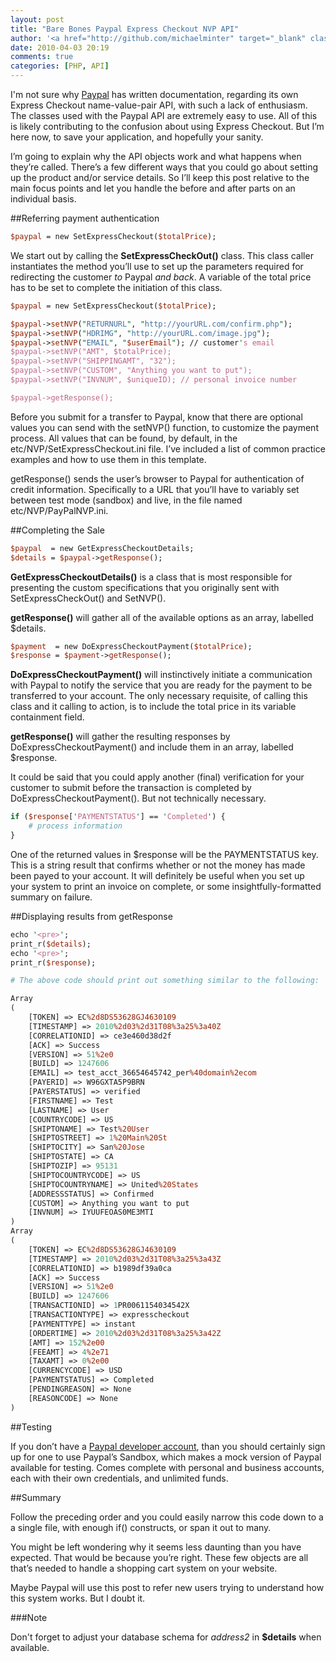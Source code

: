 ```yaml
---
layout: post
title: "Bare Bones Paypal Express Checkout NVP API"
author: '<a href="http://github.com/michaelminter" target="_blank" class="github_link">Michael Minter</a>'
date: 2010-04-03 20:19
comments: true
categories: [PHP, API]
---
```

I'm not sure why [Paypal](http://paypal.com) has written documentation, regarding its own Express Checkout name-value-pair API, with such a lack of enthusiasm. The classes used with the Paypal API are extremely easy to use. All of this is likely contributing to the confusion about using Express Checkout. But I’m here now, to save your application, and hopefully your sanity.

I’m going to explain why the API objects work and what happens when they’re called. There’s a few different ways that you could go about setting up the product and/or service details. So I’ll keep this post relative to the main focus points and let you handle the before and after parts on an individual basis.

##Referring payment authentication

``` perl
$paypal = new SetExpressCheckout($totalPrice);
```

We start out by calling the **SetExpressCheckOut()** class. This class caller instantiates the method you’ll use to set up the parameters required for redirecting the customer *to* Paypal *and back*. A variable of the total price has to be set to complete the initiation of this class.

``` perl
$paypal = new SetExpressCheckout($totalPrice);

$paypal->setNVP("RETURNURL", "http://yourURL.com/confirm.php");
$paypal->setNVP("HDRIMG", "http://yourURL.com/image.jpg");
$paypal->setNVP("EMAIL", "$userEmail"); // customer's email
$paypal->setNVP("AMT", $totalPrice);
$paypal->setNVP("SHIPPINGAMT", "32");
$paypal->setNVP("CUSTOM", "Anything you want to put");
$paypal->setNVP("INVNUM", $uniqueID); // personal invoice number

$paypal->getResponse();
```

Before you submit for a transfer to Paypal, know that there are optional values you can send with the setNVP() function, to customize the payment process. All values that can be found, by default, in the etc/NVP/SetExpressCheckout.ini file. I’ve included a list of common practice examples and how to use them in this template.

getResponse() sends the user’s browser to Paypal for authentication of credit information. Specifically to a URL that you’ll have to variably set between test mode (sandbox) and live, in the file named etc/NVP/PayPalNVP.ini.

##Completing the Sale

``` perl
$paypal  = new GetExpressCheckoutDetails;
$details = $paypal->getResponse();
```

**GetExpressCheckoutDetails()** is a class that is most responsible for presenting the custom specifications that you originally sent with SetExpressCheckOut() and SetNVP().

**getResponse()** will gather all of the available options as an array, labelled $details.

``` perl
$payment  = new DoExpressCheckoutPayment($totalPrice);
$response = $payment->getResponse();
```

**DoExpressCheckoutPayment()** will instinctively initiate a communication with Paypal to notify the service that you are ready for the payment to be transferred to your account. The only necessary requisite, of calling this class and it calling to action, is to include the total price in its variable containment field.

**getResponse()** will gather the resulting responses by DoExpressCheckoutPayment() and include them in an array, labelled $response.

It could be said that you could apply another (final) verification for your customer to submit before the transaction is completed by DoExpressCheckoutPayment(). But not technically necessary.

``` perl
if ($response['PAYMENTSTATUS'] == 'Completed') {
    # process information
}
```

One of the returned values in $response will be the PAYMENTSTATUS key. This is a string result that confirms whether or not the money has made been payed to your account. It will definitely be useful when you set up your system to print an invoice on complete, or some insightfully-formatted summary on failure.

##Displaying results from getResponse

``` perl
echo '<pre>';
print_r($details);
echo '<pre>';
print_r($response);

# The above code should print out something similar to the following:

Array
(
    [TOKEN] => EC%2d8DS53628GJ4630109
    [TIMESTAMP] => 2010%2d03%2d31T08%3a25%3a40Z
    [CORRELATIONID] => ce3e460d38d2f
    [ACK] => Success
    [VERSION] => 51%2e0
    [BUILD] => 1247606
    [EMAIL] => test_acct_36654645742_per%40domain%2ecom
    [PAYERID] => W96GXTA5P9BRN
    [PAYERSTATUS] => verified
    [FIRSTNAME] => Test
    [LASTNAME] => User
    [COUNTRYCODE] => US
    [SHIPTONAME] => Test%20User
    [SHIPTOSTREET] => 1%20Main%20St
    [SHIPTOCITY] => San%20Jose
    [SHIPTOSTATE] => CA
    [SHIPTOZIP] => 95131
    [SHIPTOCOUNTRYCODE] => US
    [SHIPTOCOUNTRYNAME] => United%20States
    [ADDRESSSTATUS] => Confirmed
    [CUSTOM] => Anything you want to put
    [INVNUM] => IYUUFEOAS0ME3MTI
)
Array
(
    [TOKEN] => EC%2d8DS53628GJ4630109
    [TIMESTAMP] => 2010%2d03%2d31T08%3a25%3a43Z
    [CORRELATIONID] => b1989df39a0ca
    [ACK] => Success
    [VERSION] => 51%2e0
    [BUILD] => 1247606
    [TRANSACTIONID] => 1PR0061154034542X
    [TRANSACTIONTYPE] => expresscheckout
    [PAYMENTTYPE] => instant
    [ORDERTIME] => 2010%2d03%2d31T08%3a25%3a42Z
    [AMT] => 152%2e00
    [FEEAMT] => 4%2e71
    [TAXAMT] => 0%2e00
    [CURRENCYCODE] => USD
    [PAYMENTSTATUS] => Completed
    [PENDINGREASON] => None
    [REASONCODE] => None
)
```

##Testing

If you don’t have a [Paypal developer account](https://developer.paypal.com/), than you should certainly sign up for one to use Paypal’s Sandbox, which makes a mock version of Paypal available for testing. Comes complete with personal and business accounts, each with their own credentials, and unlimited funds.

##Summary

Follow the preceding order and you could easily narrow this code down to a a single file, with enough if() constructs, or span it out to many.

You might be left wondering why it seems less daunting than you have expected. That would be because you’re right. These few objects are all that’s needed to handle a shopping cart system on your website.

Maybe Paypal will use this post to refer new users trying to understand how this system works. But I doubt it.

###Note

Don't forget to adjust your database schema for *address2* in **$details** when available.
